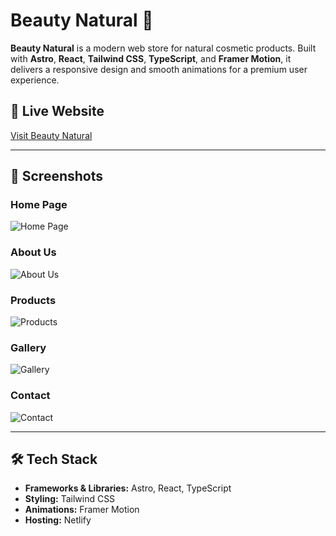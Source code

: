 # Beauty Natural 🌿

**Beauty Natural** is a modern web store for natural cosmetic products. Built with **Astro**, **React**, **Tailwind CSS**, **TypeScript**, and **Framer Motion**, it delivers a responsive design and smooth animations for a premium user experience.

## 🚀 Live Website  
[Visit Beauty Natural](https://beautynatural.netlify.app)  

---

## 📸 Screenshots  

### Home Page  
![Home Page](https://i.ibb.co/SQW8Xps/home.png)  

### About Us  
![About Us](https://i.ibb.co/t2fVH88/nuestrahistoria.png)  

### Products  
![Products](https://i.ibb.co/6Bbq5vX/product.png)  

### Gallery  
![Gallery](https://i.ibb.co/HBHw9Zm/galery.png)  

### Contact  
![Contact](https://i.ibb.co/RC3jsgV/contacto.png)  

---

## 🛠️ Tech Stack  

- **Frameworks & Libraries:** Astro, React, TypeScript  
- **Styling:** Tailwind CSS  
- **Animations:** Framer Motion  
- **Hosting:** Netlify  
